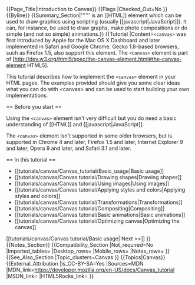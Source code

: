 {{Page_Title|Introduction to Canvas}}
{{Flags
|Checked_Out=No
}}
{{Byline}}
{{Summary_Section|'''<code><canvas></code>''' is an [[HTML]] element which can be used to draw graphics using scripting (usually [[javascript|JavaScript]]). It can, for instance, be used to draw graphs, make photo compositions or do simple (and not so simple) animations.}}
{{Tutorial
|Content=<code>&lt;canvas&gt;</code> was first introduced by Apple for the Mac OS X Dashboard and later implemented in Safari and Google Chrome. Gecko 1.8-based browsers, such as Firefox 1.5, also support this element. The <code>&lt;canvas&gt;</code> element is part of [http://dev.w3.org/html5/spec/the-canvas-element.html#the-canvas-element HTML5].
 
This tutorial describes how to implement the <code>&lt;canvas&gt;</code> element in your HTML pages. The examples provided should give you some clear ideas what you can do with &lt;canvas&gt; and can be used to start building your own implementations.
 
== Before you start ==
 
Using the <code>&lt;canvas&gt;</code> element isn't very difficult but you do need a basic understanding of [[HTML]] and [[javascript|JavaScript]].
 
The <code>&lt;canvas&gt;</code> element isn't supported in some older browsers, but is supported in Chrome 4 and later, Firefox 1.5 and later, Internet Explorer 9 and later, Opera 9 and later, and Safari 3.1 and later.
 
== In this tutorial ==
 
* [[tutorials/canvas/Canvas_tutorial/Basic_usage|Basic usage]]
* [[tutorials/canvas/Canvas tutorial/Drawing shapes|Drawing shapes]]
* [[tutorials/canvas/Canvas tutorial/Using images|Using images]]
* [[tutorials/canvas/Canvas tutorial/Applying styles and colors|Applying styles and colors]]
* [[tutorials/canvas/Canvas tutorial/Transformations|Transformations]]
* [[tutorials/canvas/Canvas tutorial/Compositing|Compositing]]
* [[tutorials/canvas/Canvas tutorial/Basic animations|Basic animations]]
* [[tutorials/canvas/Canvas tutorial/Optimizing canvas|Optimizing the canvas]]


[[tutorials/canvas/Canvas tutorial/Basic usage|   Next &gt;&gt;]]
}}
{{Notes_Section}}
{{Compatibility_Section
|Not_required=No
|Imported_tables=
|Desktop_rows=
|Mobile_rows=
|Notes_rows=
}}
{{See_Also_Section
|Topic_clusters=Canvas
}}
{{Topics|Canvas}}
{{External_Attribution
|Is_CC-BY-SA=Yes
|Sources=MDN
|MDN_link=https://developer.mozilla.org/en-US/docs/Canvas_tutorial
|MSDN_link=
|HTML5Rocks_link=
}}